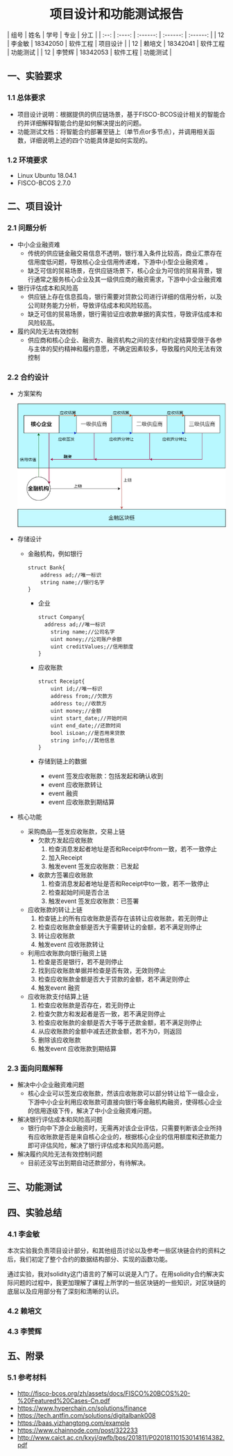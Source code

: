 <center><h1>项目设计和功能测试报告</h1></center>
| 组号 |  姓名  |   学号   |   专业   |   分工   |
| :--: | :----: | :------: | :------: | :------: |
|  12  | 李金敏 | 18342050 | 软件工程 | 项目设计 |
|  12  | 赖培文 | 18342041 | 软件工程 | 功能测试 |
|  12  | 李赞辉 | 18342053 | 软件工程 | 功能测试 |

## 一、实验要求

### 1.1 总体要求

- 项目设计说明：根据提供的供应链场景，基于FISCO-BCOS设计相关的智能合约并详细解释智能合约是如何解决提出的问题。
- 功能测试文档：将智能合约部署至链上（单节点or多节点），并调用相关函数，详细说明上述的四个功能具体是如何实现的。

### 1.2 环境要求

- Linux Ubuntu 18.04.1
- FISCO-BCOS 2.7.0  

## 二、项目设计

### 2.1 问题分析

- 中小企业融资难
  - 传统的供应链金融交易信息不透明，银行准入条件比较高，商业汇票存在信用度低问题，导致核心企业信用传递难，下游中小型企业融资难 。
  - 缺乏可信的贸易场景，在供应链场景下，核心企业为可信的贸易背景，银行通常之服务核心企业及其一级供应商的融资需求，下游中小企业融资难
- 银行评估成本和风险高
  - 供应链上存在信息孤岛，银行需要对贷款公司进行详细的信用分析，以及公司财务能力分析，导致评估成本和风险较高。
  - 缺乏可信的贸易场景，银行需验证应收款单据的真实性，导致评估成本和风险较高。
- 履约风险无法有效控制
  - 供应商和核心企业、融资方、融资机构之间的支付和约定结算受限于各参与主体的契约精神和履约意愿，不确定因素较多，导致履约风险无法有效控制

### 2.2 合约设计

- 方案架构

  ![img](image/方案架构.png)

- 存储设计

  - 金融机构，例如银行

    ```
    struct Bank{
    	address ad;//唯一标识
        string name;//银行名字
    }
    ```
    
    - 企业
  
      ```
      struct Company{
      	address ad;//唯一标识
          string name;//公司名字
          uint money;//公司账户余额
          uint creditValues;//信用额度
      }
      ```
  
    - 应收账款
  
      ```
      struct Receipt{
          uint id;//唯一标识
          address from;//欠款方
          address to;//收款方
          uint money;//金额
          uint start_date;//开始时间
          uint end_date;//还款时间
          bool isLoan;//是否用来贷款
          string info;//其他信息
      }
      ```
  
    - 存储到链上的数据
  
      - event 签发应收账款：包括发起和确认收到
      - event 应收账款转让
      - event 融资
      - event 应收账款到期结算
  
- 核心功能

  - 采购商品—签发应收账款，交易上链
    - 欠款方发起应收账款
      1. 检查消息发起者地址是否和Receipt中from一致，若不一致停止
      2. 加入Receipt
      3. 触发event 签发应收账款：已发起
    - 收款方签署应收账款
      1. 检查消息发起者地址是否和Receipt中to一致，若不一致停止
      2. 检查起始时间是否合法
      3. 触发event 签发应收账款：已签署
  - 应收账款的转让上链
    1. 检查链上的所有应收账款是否存在该转让应收账款，若无则停止
    2. 检查应收账款金额是否大于需要转让的金额，若不满足则停止
    3. 转让应收账款
    4. 触发event 应收账款转让
  - 利用应收账款向银行融资上链
    1. 检查是否是银行，若不是则停止
    2. 找到应收账款单据并检查是否有效，无效则停止
    3. 检查应收账款金额是否大于贷款的金额，若不满足则停止
    4. 触发event 融资
  - 应收账款支付结算上链
    1. 检查应收账款是否存在，若无则停止
    2. 检查欠款方和发起者是否一致，若不满足则停止
    3. 检查应收账款的金额是否大于等于还款金额，若不满足则停止
    4. 从应收账款的金额中减去还款金额，若不为0，则返回
    5. 删除该应收账款
    6. 触发event 应收账款到期结算

### 2.3 面向问题解释

- 解决中小企业融资难问题
  - 核心企业可以签发应收账款，然该应收账款可以部分转让给下一级企业，下游中小企业利用应收账款可直接向银行等金融机构融资，使得核心企业的信用逐级下传，解决了中小企业融资难问题。
- 解决银行评估成本和风险高问题
  - 银行向中下游企业融资时，无需再对该企业评估，只需要判断该企业所持有应收账款是否是来自核心企业的，根据核心企业的信用额度和还款能力即可评估风险，解决了银行评估成本和风险高问题。
- 解决履约风险无法有效控制问题
  - 目前还没写出到期自动还款部分，有待解决。

## 三、功能测试



## 四、实验总结

### 4.1 李金敏

​	本次实验我负责项目设计部分，和其他组员讨论以及参考一些区块链合约的资料之后，我们初定了整个合约的数据结构部分、实现的函数功能。

​	通过实验，我对solidity这门语言的了解可以说是入门了。在用solidity合约解决实际问题的过程中，我更加理解了课程上所学的一些区块链的一些知识，对区块链的底层以及应用部分有了深刻和清晰的认识。

### 4.2 赖培文



### 4.3 李赞辉



## 五、附录

### 5.1 参考材料

- http://fisco-bcos.org/zh/assets/docs/FISCO%20BCOS%20-%20Featured%20Cases-Cn.pdf
- https://www.hyperchain.cn/solutions/finance
- https://tech.antfin.com/solutions/digitalbank008
- https://baas.yizhangtong.com/example
- https://www.chainnode.com/post/322233
- http://www.caict.ac.cn/kxyj/qwfb/bps/201811/P020181101530141614382.pdf  